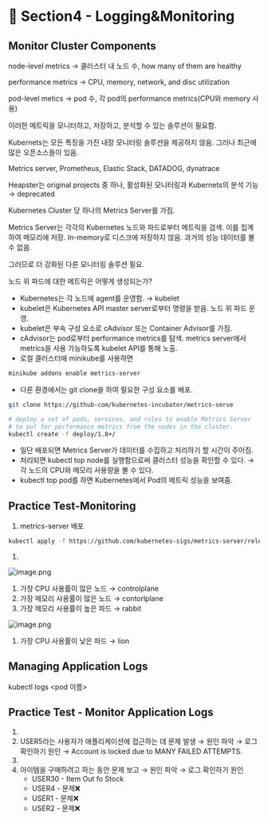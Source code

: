 # 🍨 Section4 - Logging&Monitoring

## Monitor Cluster Components


node-level metrics → 클러스터 내 노드 수, how many of them are healthy


performance metrics → CPU, memory, network, and disc utilization


pod-level  metics → pod 수, 각 pod의 performance metrics(CPU와 memory 사용)


이러한 메트릭을 모니터하고, 저장하고, 분석할 수 있는 솔루션이 필요함.


Kubernets는 모든 특징을 가진 내장 모니터링 솔루션을 제공하지 않음. 그러나 최근에 많은 오픈소스들이 있음.


Metrics server, Prometheus, Elastic Stack, DATADOG, dynatrace


Heapster는 original projects 중 하나, 활성화된 모니터링과 Kubernets의 분석 기능 → deprecated


Kubernetes Cluster 당 하나의 Metrics Server를 가짐.


Metrics Server는 각각의 Kubernetes 노드와 파드로부터 메트릭을 검색. 이를 집계하여 메모리에 저장. In-memory로 디스크에 저장하지 않음. 과거의 성능 데이터를 볼 수 없음.


그러므로 더 강화된 다른 모니터링 솔루션 필요.


노드 위 파드에 대한 메트릭은 어떻게 생성되는가?

- Kubernetes는 각 노드에 agent를 운영함. → kubelet
- kubelet은 Kubernetes API master server로부터 명령을 받음. 노드 위 파드 운영.
- kubelet은 부속 구성 요소로 cAdvisor 또는 Container Advisor를 가짐.
- cAdvisor는 pod로부터 performance metrics를 탐색. metrics server에서 metrics을 사용 가능하도록  kubelet API를 통해 노출.
- 로컬 클러스터에 minikube를 사용하면

```bash
minikube addons enable metrics-server
```

- 다른 환경에서는 git clone을 하여 필요한 구성 요소를 배포.

```bash
git clone https://github-com/kubernetes-incubator/metrics-serve

# deploy a set of pods, services, and roles to enable Metrics Server
# to pul for performance metrics from the nodes in the cluster.
kubectl create -f deploy/1.8+/
```

- 일단 배포되면 Metrics Server가 데이터를 수집하고 처리하기 할 시간이 주어짐.
- 처리되면 kubectl top node를 실행함으로써 클러스터 성능을 확인할 수 있다. → 각 노드의 CPU와 메모리 사용량을 볼 수 있다.
- kubectl top pod를 하면 Kubernetes에서 Pod의 메트릭 성능을 보여줌.

## Practice Test-Monitoring

1. metrics-server 배포

```bash
kubectl apply -f https://github.com/kubernetes-sigs/metrics-server/releases/latest/download/components.yaml
```

1. 

![image.png](https://prod-files-secure.s3.us-west-2.amazonaws.com/b2ea2032-00e9-4883-a13b-cb03cf5b2334/be867e9c-0d47-47a3-971e-146d2c8c7945/image.png?X-Amz-Algorithm=AWS4-HMAC-SHA256&X-Amz-Content-Sha256=UNSIGNED-PAYLOAD&X-Amz-Credential=ASIAZI2LB466WOJ6Z3WL%2F20250318%2Fus-west-2%2Fs3%2Faws4_request&X-Amz-Date=20250318T140846Z&X-Amz-Expires=3600&X-Amz-Security-Token=IQoJb3JpZ2luX2VjEAYaCXVzLXdlc3QtMiJGMEQCIDl6ewQyfWdmSMxluERLRhjUpjRIxi0tPUNVPRo1PchpAiBqvKF8qoObqwx3E5K0Hd93LWNOJ%2FOC5C%2FEcCLPdhFmjyr%2FAwhfEAAaDDYzNzQyMzE4MzgwNSIML7dVFS4mtiRZS5LVKtwDFtng6V7dBVV%2FnnkyIAtr%2BCqQPW72osl7auEsDyEY75rAATK0MWIac4VuVS3atWEcQBPRjMDiays%2Fzw3Om3BK6Wrm4eSfRtbLhOX7fYnqMhBbagceIxnjhMFQsJFs8GrWoMFU7zd10Qo36RWXtkGAWTLqnUpHiVkT5HRp84FsOiaZujoBDBa%2BSefREEU2qw3wRGPZAL3PTV8asd%2BnSsm0LdUHOOTgnUponMz8FCdn%2F1PxH7whzi4JEaBMU%2B2YhM9w6n%2FMLgbO7MeYNGi6CBzuJsLSecoE0lzKuVHNmw3N8sLZXIKgbE7YNFQjy3cS0tsAicYjnYiHBFuWyHZ1yK2%2FwuiKQr5Xm818nWmxD0te6RtceTgNkhpA0M7dUwNe9d9T9UeLr97xhe5OwKgQ4tyq%2FH4kkou%2Fj8gzI5dAyhKcjRcGuZMu764ignAI3sDN1VfZ1JGadjkAZV%2Bqq9SHKtP4dUekfAxt%2F6TrJR%2BXnVL%2F8s6ycN%2F5nnHzKvHiqi7nqqsAQ78ry3YRHY39ggK3Zp7MynnE0LiD5J%2BKABuzvz9pRInEY%2Bje1YjF415%2BhaIqE3uAtFOYsziIFQO3w7bZ7tX2Uk2Sz9muOlmwdtvT2vawrTFbzn89%2FOdVD8Qx0dAw0PXlvgY6pgEYEtVhV0NjFzb5nfjXMFYkkJJ7IlT7JcwpiryUKJLjQAusAhryGUPoOPd7b2VZF2wvEMxWDUUjzaYXvZF8aVVoD1tFRGWPSUOZ2rW3KBWvRIqafaZ7BYisWysSkGvNPMdzr0YE1vzxXwicQGdk5V0zHWqYnxR1oi8Fuj4mBrk0pT%2BOFLF6w37BXvNtNINjO72TBjgcS%2FYzOUOvjEa2%2FSJW52pD10Fj&X-Amz-Signature=e7981046f48001db64aaac318b88987edff0cfe3eb966268d0885d64dc284e9c&X-Amz-SignedHeaders=host&x-id=GetObject)

1. 가장 CPU 사용률이 많은 노드 → controlplane
2. 가장 메모리 사용률이 많은 노드 → contorlplane
3. 가장 메모리 사용률이 높은 파드 → rabbit

![image.png](https://prod-files-secure.s3.us-west-2.amazonaws.com/b2ea2032-00e9-4883-a13b-cb03cf5b2334/a5ad8203-cf78-4c06-9de1-67cb491aedc9/image.png?X-Amz-Algorithm=AWS4-HMAC-SHA256&X-Amz-Content-Sha256=UNSIGNED-PAYLOAD&X-Amz-Credential=ASIAZI2LB466WOJ6Z3WL%2F20250318%2Fus-west-2%2Fs3%2Faws4_request&X-Amz-Date=20250318T140846Z&X-Amz-Expires=3600&X-Amz-Security-Token=IQoJb3JpZ2luX2VjEAYaCXVzLXdlc3QtMiJGMEQCIDl6ewQyfWdmSMxluERLRhjUpjRIxi0tPUNVPRo1PchpAiBqvKF8qoObqwx3E5K0Hd93LWNOJ%2FOC5C%2FEcCLPdhFmjyr%2FAwhfEAAaDDYzNzQyMzE4MzgwNSIML7dVFS4mtiRZS5LVKtwDFtng6V7dBVV%2FnnkyIAtr%2BCqQPW72osl7auEsDyEY75rAATK0MWIac4VuVS3atWEcQBPRjMDiays%2Fzw3Om3BK6Wrm4eSfRtbLhOX7fYnqMhBbagceIxnjhMFQsJFs8GrWoMFU7zd10Qo36RWXtkGAWTLqnUpHiVkT5HRp84FsOiaZujoBDBa%2BSefREEU2qw3wRGPZAL3PTV8asd%2BnSsm0LdUHOOTgnUponMz8FCdn%2F1PxH7whzi4JEaBMU%2B2YhM9w6n%2FMLgbO7MeYNGi6CBzuJsLSecoE0lzKuVHNmw3N8sLZXIKgbE7YNFQjy3cS0tsAicYjnYiHBFuWyHZ1yK2%2FwuiKQr5Xm818nWmxD0te6RtceTgNkhpA0M7dUwNe9d9T9UeLr97xhe5OwKgQ4tyq%2FH4kkou%2Fj8gzI5dAyhKcjRcGuZMu764ignAI3sDN1VfZ1JGadjkAZV%2Bqq9SHKtP4dUekfAxt%2F6TrJR%2BXnVL%2F8s6ycN%2F5nnHzKvHiqi7nqqsAQ78ry3YRHY39ggK3Zp7MynnE0LiD5J%2BKABuzvz9pRInEY%2Bje1YjF415%2BhaIqE3uAtFOYsziIFQO3w7bZ7tX2Uk2Sz9muOlmwdtvT2vawrTFbzn89%2FOdVD8Qx0dAw0PXlvgY6pgEYEtVhV0NjFzb5nfjXMFYkkJJ7IlT7JcwpiryUKJLjQAusAhryGUPoOPd7b2VZF2wvEMxWDUUjzaYXvZF8aVVoD1tFRGWPSUOZ2rW3KBWvRIqafaZ7BYisWysSkGvNPMdzr0YE1vzxXwicQGdk5V0zHWqYnxR1oi8Fuj4mBrk0pT%2BOFLF6w37BXvNtNINjO72TBjgcS%2FYzOUOvjEa2%2FSJW52pD10Fj&X-Amz-Signature=843ee81ec17859d72816eb3c044792c13ba4aa03b5c6d6f2a42a8154ee805abe&X-Amz-SignedHeaders=host&x-id=GetObject)

1. 가장 CPU 사용률이 낮은 파드 → lion

## Managing Application Logs


kubectl logs <pod 이름>


## Practice Test - Monitor Application Logs

1. 
2. USER5라는 사용자가 애플리케이션에 접근하는 데 문제 발생 → 원인 파악 → 로그 확인하기
원인 → Account is locked due to MANY FAILED ATTEMPTS.
3. 
4. 아이템을 구매하려고 하는 동안 문제 보고 → 원인 파악 → 로그 확인하기
원인
    - USER30 - Item Out fo Stock
    - USER4 - 문제❌
    - USER1 - 문제❌
    - USER2 - 문제❌
